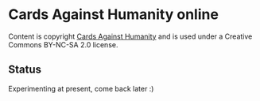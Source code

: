 # Cards Against Humanity online

Content is copyright [Cards Against Humanity](https://cardsagainsthumanity.com/) and is used under a Creative Commons BY-NC-SA 2.0 license.

## Status

Experimenting at present, come back later :)